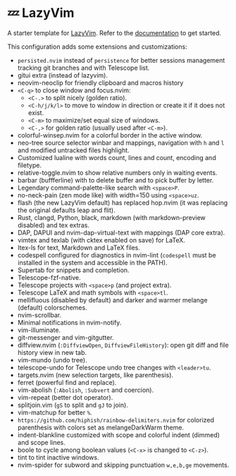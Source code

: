 # 💤 LazyVim

A starter template for [LazyVim](https://github.com/LazyVim/LazyVim).
Refer to the [documentation](https://lazyvim.github.io/installation) to get started.

This configuration adds some extensions and customizations:

- `persisted.nvim` instead of `persistence` for better sessions management
tracking git branches and with Telescope list.
- gitui extra (instead of lazyvim).
- neovim-neoclip for friendly clipboard and macros history
- `<C-q>` to close window and focus.nvim:
  - `<C-.>` to split nicely (golden ratio).
  - `<C-h/j/k/l>` to move to window in direction or create it if it does not
    exist.
  - `<C-m>` to maximize/set equal size of windows.
  - `<C-,>` for golden ratio (usually used after `<C-m>`).
- colorful-winsep.nvim for a colorful border in the active window.
- neo-tree source selector winbar and mappings, navigation with
`h` and `l` and modified untracked files highlight.
- Customized lualine with words count, lines and count, encoding and filetype.
- relative-toggle.nvim to show relative numbers only in waiting events.
- barbar (buffferline) with <C-x> to delete buffer and <C-p> to
pick buffer by letter.
- Legendary command-palette-like search with `<space>P`.
- no-neck-pain (zen mode like) with width=150 using `<space>uz`.
- flash (the new LazyVim default) has replaced hop.nvim (it was replacing the original defaults leap and flit).
- Rust, clangd, Python, black, markdown
(with markdown-preview disabled) and tex extras.
- DAP, DAPUI and nvim-dap-virtual-text with mappings (DAP core extra).
- vimtex and texlab (with cktex enabled on save) for LaTeX.
- ltex-ls for text, Markdown and LaTeX files.
- codespell configured for diagnostics in nvim-lint
(`codespell` must be installed in the system and accessible in the PATH).
- Supertab for snippets and completion.
- Telescope-fzf-native.
- Telescope projects with `<space>p` (and project extra).
- Telescope LaTeX and math symbols with `<space>tl`.
- mellifluous (disabled by default) and darker and warmer melange (default)
  colorschemes.
- nvim-scrollbar.
- Minimal notifications in nvim-notify.
- vim-illuminate.
- git-messenger and vim-gitgutter.
- diffview.nvim (`:DiffviewOpen`, `DiffviewFileHistory`): open git diff and
file history view in new tab.
- vim-mundo (undo tree).
- telescope-undo for Telescope undo tree changes with `<leader>tu`.
- targets.nvim (new selection targets, like parenthesis).
- ferret (powerful find and replace).
- vim-abolish (`:Abolish`, `:Subvert` and coercion).
- vim-repeat (better dot operator).
- splitjoin.vim (`gS` to split and `gJ` to join).
- vim-matchup for better `%`.
- `https://github.com/hiphish/rainbow-delimiters.nvim` for colorized parenthesis with colors set
  as melangeDarkWarm theme.
- indent-blankline customized with scope and colorful indent (dimmed) and scope lines.
- boole to cycle among boolean values (`<C-x>` is changed to `<C-z>`).
- tint to tint inactive windows.
- nvim-spider for subword and skipping punctuation `w,e,b,ge` movements.

